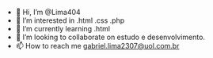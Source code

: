 - 👋 Hi, I’m @Lima404
- 👀 I’m interested in .html .css .php
- 🌱 I’m currently learning  .html
- 💞️ I’m looking to collaborate on  estudo e desenvolvimento.
- 📫 How to reach me gabriel.lima2307@uol.com.br

<!---
Lima404/Lima404 is a ✨ special ✨ repository because its `README.md` (this file) appears on your GitHub profile.
You can click the Preview link to take a look at your changes.
--->
